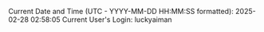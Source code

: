 Current Date and Time (UTC - YYYY-MM-DD HH:MM:SS formatted): 2025-02-28 02:58:05
Current User's Login: luckyaiman
